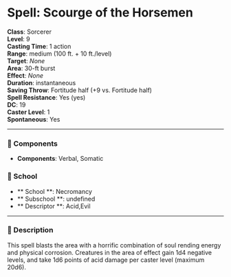 
# Spell: Scourge of the Horsemen
**Class**: Sorcerer  
**Level**: 9  
**Casting Time**: 1 action  
**Range**: medium (100 ft. + 10 ft./level)  
**Target**: _None_  
**Area**: 30-ft burst  
**Effect**: _None_  
**Duration**: instantaneous  
**Saving Throw**: Fortitude half (+9 vs. Fortitude half)  
**Spell Resistance**: Yes (yes)  
**DC**: 19  
**Caster Level**: 1  
**Spontaneous**: Yes

---

### 🔮 Components
- **Components**: Verbal, Somatic

### 🏫 School
- ** School **: Necromancy
- ** Subschool **: undefined
- ** Descriptor **: Acid,Evil
---

### 📜 Description
This spell blasts the area with a horrific combination of soul rending energy and physical corrosion. Creatures in the area of effect gain 1d4 negative levels, and take 1d6 points of acid damage per caster level (maximum 20d6).
